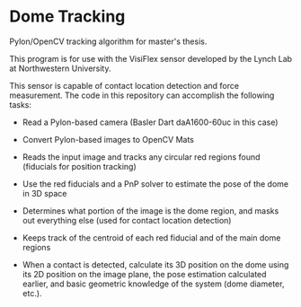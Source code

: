 # Dome Tracking
Pylon/OpenCV tracking algorithm for master's thesis.

This program is for use with the VisiFlex sensor developed by the Lynch Lab at Northwestern University.

This sensor is capable of contact location detection and force measurement. The code in this repository can accomplish the following tasks:

* Read a Pylon-based camera (Basler Dart daA1600-60uc in this case)
* Convert Pylon-based images to OpenCV Mats
* Reads the input image and tracks any circular red regions found (fiducials for position tracking)
* Use the red fiducials and a PnP solver to estimate the pose of the dome in 3D space
* Determines what portion of the image is the dome region, and masks out everything else (used for contact location detection)
* Keeps track of the centroid of each red fiducial and of the main dome regions

* When a contact is detected, calculate its 3D position on the dome using its 2D position on the image plane, the pose estimation calculated earlier, and basic geometric knowledge of the system (dome diameter, etc.).
